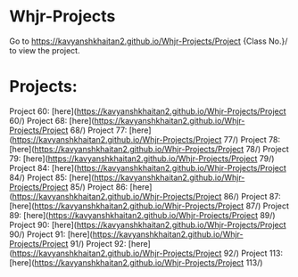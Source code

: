 # Whjr-Projects

Go to https://kavyanshkhaitan2.github.io/Whjr-Projects/Project {Class No.}/  to view the project.

# Projects:
Project 60: [here](https://kavyanshkhaitan2.github.io/Whjr-Projects/Project 60/)
Project 68: [here](https://kavyanshkhaitan2.github.io/Whjr-Projects/Project 68/)
Project 77: [here](https://kavyanshkhaitan2.github.io/Whjr-Projects/Project 77/)
Project 78: [here](https://kavyanshkhaitan2.github.io/Whjr-Projects/Project 78/)
Project 79: [here](https://kavyanshkhaitan2.github.io/Whjr-Projects/Project 79/)
Project 84: [here](https://kavyanshkhaitan2.github.io/Whjr-Projects/Project 84/)
Project 85: [here](https://kavyanshkhaitan2.github.io/Whjr-Projects/Project 85/)
Project 86: [here](https://kavyanshkhaitan2.github.io/Whjr-Projects/Project 86/)
Project 87: [here](https://kavyanshkhaitan2.github.io/Whjr-Projects/Project 87/)
Project 89: [here](https://kavyanshkhaitan2.github.io/Whjr-Projects/Project 89/)
Project 90: [here](https://kavyanshkhaitan2.github.io/Whjr-Projects/Project 90/)
Project 91: [here](https://kavyanshkhaitan2.github.io/Whjr-Projects/Project 91/)
Project 92: [here](https://kavyanshkhaitan2.github.io/Whjr-Projects/Project 92/)
Project 113: [here](https://kavyanshkhaitan2.github.io/Whjr-Projects/Project 113/)
